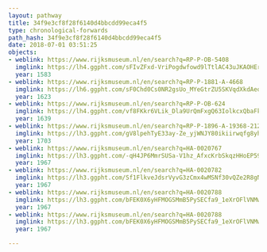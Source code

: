 ```yaml
---
layout: pathway
title: 34f9e3cf8f28f6140d4bbcdd99eca4f5
type: chronological-forwards
path_hash: 34f9e3cf8f28f6140d4bbcdd99eca4f5
date: 2018-07-01 03:51:25
objects:
- weblink: https://www.rijksmuseum.nl/en/search?q=RP-P-OB-5408
  imglink: https://lh4.ggpht.com/sFIvZFxd-VriPogdwfowd9lTtlAC43uJKAOHErEl6_aERJmCo99YoEgI4fbR6cbPmYVDRFUnFLJnTnkOr6WKCU1_yQ=s200
  year: 1583
- weblink: https://www.rijksmuseum.nl/en/search?q=RP-P-1881-A-4668
  imglink: https://lh6.ggpht.com/sF0Chd0Cs0NR2gsUo_MYeGtrZU5SKVqdXkdAeqrn-iUy6gJXJnNmAKEQZPnHevV-nYBijkojN0MnX798ZYyT1J43Cd8=s200
  year: 1623
- weblink: https://www.rijksmuseum.nl/en/search?q=RP-P-OB-624
  imglink: https://lh4.ggpht.com/vf8FKkr6VLik_Dla9UrQmFxgQ63IolkcxQbaFkUK2VX33s-jOe7l9kmcgHvWyWfJLT0QwwUT_vDvOoPh9gJ_-LWcZ7E=s200
  year: 1639
- weblink: https://www.rijksmuseum.nl/en/search?q=RP-P-1896-A-19368-2129
  imglink: https://lh3.ggpht.com/gV8lpehTyE33ay-Ze_yjWNJY80ikiirwqfg8yhLc8uJCxP0qiyDqgWYt6qOiCXk4z3-1UQjcYYdrmYs-Z3MgcLZD3g=s200
  year: 1703
- weblink: https://www.rijksmuseum.nl/en/search?q=HA-0020767
  imglink: https://lh3.ggpht.com/-qH4JP6MmrSUSa-V1hz_AfxcKrbSkqzHHoEP59qJXfValKjDvs5wOC3QNECyi0hPyi9o9do2lUDe083oJH7yXO7_VzI=s200
  year: 1967
- weblink: https://www.rijksmuseum.nl/en/search?q=HA-0020782
  imglink: https://lh3.ggpht.com/Sf1FlkveJdsrVyvG3zCmx4wMSNf30vQZe2R8gNNm4gktZFBDtgAuYHAsXNv4V-9XTYsonolH-7a1Zyd4IHwnntRlQMg=s200
  year: 1967
- weblink: https://www.rijksmuseum.nl/en/search?q=HA-0020788
  imglink: https://lh3.ggpht.com/bFEK0X6yHFMOGSMmB5PySECfa9_1eXrOFlVNMwMqERwuceYtLSEqTBMs1tvJJBauo2II_7aRyxL7i33fOC06o9fHOWU=s200
  year: 1967
- weblink: https://www.rijksmuseum.nl/en/search?q=HA-0020788
  imglink: https://lh3.ggpht.com/bFEK0X6yHFMOGSMmB5PySECfa9_1eXrOFlVNMwMqERwuceYtLSEqTBMs1tvJJBauo2II_7aRyxL7i33fOC06o9fHOWU=s200
  year: 1967

---
```

